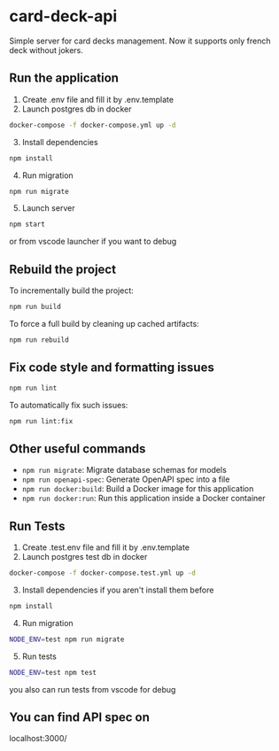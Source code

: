 # card-deck-api

Simple server for card decks management.
Now it supports only french deck without jokers.

## Run the application

1. Create .env file and fill it by .env.template
2. Launch postgres db in docker

```sh
docker-compose -f docker-compose.yml up -d
```

3. Install dependencies

```sh
npm install
```

4. Run migration

```sh
npm run migrate
```

5. Launch server

```sh
npm start
```

or from vscode launcher if you want to debug

## Rebuild the project

To incrementally build the project:

```sh
npm run build
```

To force a full build by cleaning up cached artifacts:

```sh
npm run rebuild
```

## Fix code style and formatting issues

```sh
npm run lint
```

To automatically fix such issues:

```sh
npm run lint:fix
```

## Other useful commands

- `npm run migrate`: Migrate database schemas for models
- `npm run openapi-spec`: Generate OpenAPI spec into a file
- `npm run docker:build`: Build a Docker image for this application
- `npm run docker:run`: Run this application inside a Docker container

## Run Tests

1. Create .test.env file and fill it by .env.template
2. Launch postgres test db in docker

```sh
docker-compose -f docker-compose.test.yml up -d
```

3. Install dependencies if you aren't install them before

```sh
npm install
```

4. Run migration

```sh
NODE_ENV=test npm run migrate
```

5. Run tests

```sh
NODE_ENV=test npm test
```

you also can run tests from vscode for debug

## You can find API spec on

localhost:3000/
